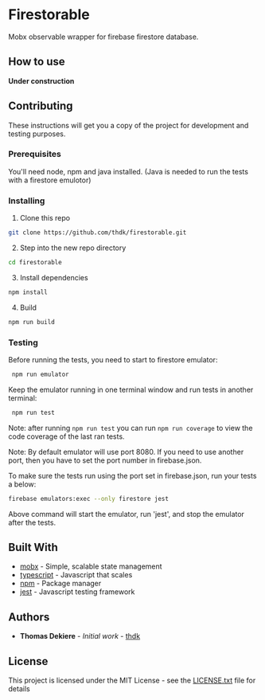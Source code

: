 # Firestorable

Mobx observable wrapper for firebase firestore database.

## How to use

**Under construction**

## Contributing

These instructions will get you a copy of the project for development and testing purposes.

### Prerequisites

You'll need node, npm and java installed.
(Java is needed to run the tests with a firestore emulotor)

### Installing

1. Clone this repo
```sh
git clone https://github.com/thdk/firestorable.git
```

2. Step into the new repo directory

```sh
cd firestorable
```

3. Install dependencies

```sh
npm install
```

4. Build
```sh
npm run build
```

### Testing
Before running the tests, you need to start to firestore emulator:
```sh
 npm run emulator
```
Keep the emulator running in one terminal window and run tests in another terminal:

```sh
 npm run test
```

Note: after running `npm run test` you can run `npm run coverage` to view the code coverage of the last ran tests.

Note: By default emulator will use port 8080. If you need to use another port, then you have to set the port number in firebase.json.

To make sure the tests run using the port set in firebase.json, run your tests a below:

```sh
firebase emulators:exec --only firestore jest
```

Above command will start the emulator, run 'jest', and stop the emulator after the tests.

## Built With

* [mobx](https://mobx.js.org/) - Simple, scalable state management
* [typescript](https://www.typescriptlang.org/) - Javascript that scales
* [npm](https://www.npmjs.com/) - Package manager
* [jest](https://jestjs.io/) - Javascript testing framework


## Authors

* **Thomas Dekiere** - *Initial work* - [thdk](https://github.com/thdk)

## License

This project is licensed under the MIT License - see the [LICENSE.txt](LICENSE.txt) file for details


